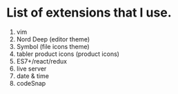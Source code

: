 # List of extensions that I use.

1. vim
2. Nord Deep (editor theme)
3. Symbol (file icons theme)
4. tabler product icons (product icons)
5. ES7+/react/redux
6. live server
7. date & time
8. codeSnap
